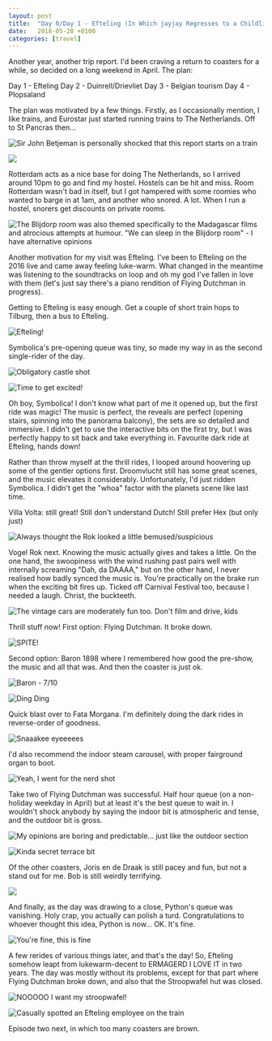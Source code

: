 ```yaml
---
layout: post
title:  "Day 0/Day 1 - Efteling (In Which jayjay Regresses to a Childlike State)"
date:   2018-05-20 +0100
categories: [travel]
---
```

Another year, another trip report. I'd been craving a return to coasters for a while, so decided on a long weekend in April. The plan:

Day 1 - Efteling
Day 2 - Duinrell/Drievliet
Day 3 - Belgian tourism
Day 4 - Plopsaland

The plan was motivated by a few things. Firstly, as I occasionally mention, I like trains, and Eurostar just started running trains to The Netherlands. Off to St Pancras then...

![Sir John Betjeman is personally shocked that this report starts on a train](/assets/img/2018-05-20-benelux1-efteling/VXEGVYa.jpg)

![](/assets/img/2018-05-20-benelux1-efteling/GgIw3LY.jpg)

Rotterdam acts as a nice base for doing The Netherlands, so I arrived around 10pm to go and find my hostel. Hostels can be hit and miss. Room Rotterdam wasn't bad in itself, but I got hampered with some roomies who wanted to barge in at 1am, and another who snored. A lot. When I run a hostel, snorers get discounts on private rooms.

![The Blijdorp room was also themed specifically to the Madagascar films and atrocious attempts at humour. "We can sleep in the Blijdorp room" - I have alternative opinions](/assets/img/2018-05-20-benelux1-efteling/vrnt64a.jpg)

Another motivation for my visit was Efteling. I've been to Efteling on the 2016 live and came away feeling luke-warm. What changed in the meantime was listening to the soundtracks on loop and oh my god I've fallen in love with them (let's just say there's a piano rendition of Flying Dutchman in progress).

Getting to Efteling is easy enough. Get a couple of short train hops to Tilburg, then a bus to Efteling.

![Efteling!](/assets/img/2018-05-20-benelux1-efteling/eshX74T.jpg)

Symbolica's pre-opening queue was tiny, so made my way in as the second single-rider of the day.

![Obligatory castle shot](/assets/img/2018-05-20-benelux1-efteling/H6AnHBC.jpg)

![Time to get excited!](/assets/img/2018-05-20-benelux1-efteling/8qcl6Bp.jpg)

Oh boy, Symbolica! I don't know what part of me it opened up, but the first ride was magic! The music is perfect, the reveals are perfect (opening stairs, spinning into the panorama balcony), the sets are so detailed and immersive. I didn't get to use the interactive bits on the first try, but I was perfectly happy to sit back and take everything in. Favourite dark ride at Efteling, hands down!

Rather than throw myself at the thrill rides, I looped around hoovering up some of the gentler options first. Droomvlucht still has some great scenes, and the music elevates it considerably. Unfortunately, I'd just ridden Symbolica. I didn't get the "whoa" factor with the planets scene like last time.

Villa Volta: still great! Still don't understand Dutch! Still prefer Hex (but only just)

![Always thought the Rok looked a little bemused/suspicious](/assets/img/2018-05-20-benelux1-efteling/N3ZL0Oi.jpg)

Vogel Rok next. Knowing the music actually gives and takes a little. On the one hand, the swoopiness with the wind rushing past pairs well with internally screaming "Dah, da DAAAA," but on the other hand, I never realised how badly synced the music is. You're practically on the brake run when the exciting bit fires up. Ticked off Carnival Festival too, because I needed a laugh. Christ, the buckteeth.

![The vintage cars are moderately fun too. Don't film and drive, kids](/assets/img/2018-05-20-benelux1-efteling/lgnCGF8.jpg)

Thrill stuff now! First option: Flying Dutchman. It broke down.

![SPITE!](/assets/img/2018-05-20-benelux1-efteling/wnYIbe9.jpg)

Second option: Baron 1898 where I remembered how good the pre-show, the music and all that was. And then the coaster is just ok.

![Baron - 7/10](/assets/img/2018-05-20-benelux1-efteling/UHUfkC7.jpg)

![Ding Ding](/assets/img/2018-05-20-benelux1-efteling/0la5i4g.jpg)

Quick blast over to Fata Morgana. I'm definitely doing the dark rides in reverse-order of goodness.

![Snaaakee eyeeeees](/assets/img/2018-05-20-benelux1-efteling/fs1XfTS.jpg)

I'd also recommend the indoor steam carousel, with proper fairground organ to boot.

![Yeah, I went for the nerd shot](/assets/img/2018-05-20-benelux1-efteling/F4QQDlE.jpg)

Take two of Flying Dutchman was successful. Half hour queue (on a non-holiday weekday in April) but at least it's the best queue to wait in. I wouldn't shock anybody by saying the indoor bit is atmospheric and tense, and the outdoor bit is gross.

![My opinions are boring and predictable... just like the outdoor section](/assets/img/2018-05-20-benelux1-efteling/ysIw1uq.jpg)

![Kinda secret terrace bit](/assets/img/2018-05-20-benelux1-efteling/066fEJO.jpg)

Of the other coasters, Joris en de Draak is still pacey and fun, but not a stand out for me. Bob is still weirdly terrifying.

![](/assets/img/2018-05-20-benelux1-efteling/8UgGWeP.jpg)

And finally, as the day was drawing to a close, Python's queue was vanishing. Holy crap, you actually can polish a turd. Congratulations to whoever thought this idea, Python is now... OK. It's fine.

![You're fine, this is fine](/assets/img/2018-05-20-benelux1-efteling/tVmTIu1.jpg)

A few rerides of various things later, and that's the day! So, Efteling somehow leapt from lukewarm-decent to ERMAGERD I LOVE IT in two years. The day was mostly without its problems, except for that part where Flying Dutchman broke down, and also that the Stroopwafel hut was closed.

![NOOOOO I want my stroopwafel!](/assets/img/2018-05-20-benelux1-efteling/BhGFovA.jpg)

![Casually spotted an Efteling employee on the train](/assets/img/2018-05-20-benelux1-efteling/rJF9rLR.jpg)

Episode two next, in which too many coasters are brown.